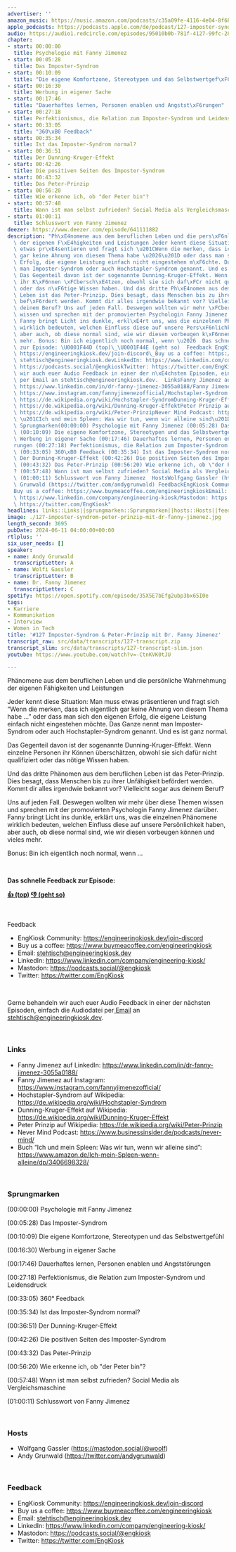 ```yaml
---
advertiser: ''
amazon_music: https://music.amazon.com/podcasts/c35a09fe-4116-4e04-8f68-77d61b112e46/episodes/f4af978f-6d47-4252-bd0a-871573b5d65e/engineering-kiosk-127-imposter-syndrom-peter-prinzip-mit-dr-fanny-jimenez
apple_podcasts: https://podcasts.apple.com/de/podcast/127-imposter-syndrom-peter-prinzip-mit-dr-fanny-jimenez/id1603082924?i=1000658551410
audio: https://audio1.redcircle.com/episodes/95010b0b-781f-4127-99fc-28f592a42103/stream.mp3
chapter:
- start: 00:00:00
  title: Psychologie mit Fanny Jimenez
- start: 00:05:28
  title: Das Imposter-Syndrom
- start: 00:10:09
  title: "Die eigene Komfortzone, Stereotypen und das Selbstwertgef\xFChl"
- start: 00:16:30
  title: Werbung in eigener Sache
- start: 00:17:46
  title: "Dauerhaftes lernen, Personen enablen und Angstst\xF6rungen"
- start: 00:27:18
  title: Perfektionismus, die Relation zum Imposter-Syndrom und Leidensdruck
- start: 00:33:05
  title: "360\xB0 Feedback"
- start: 00:35:34
  title: Ist das Imposter-Syndrom normal?
- start: 00:36:51
  title: Der Dunning-Kruger-Effekt
- start: 00:42:26
  title: Die positiven Seiten des Imposter-Syndrom
- start: 00:43:32
  title: Das Peter-Prinzip
- start: 00:56:20
  title: Wie erkenne ich, ob "der Peter bin"?
- start: 00:57:48
  title: Wann ist man selbst zufrieden? Social Media als Vergleichsmaschine
- start: 01:00:11
  title: Schlusswort von Fanny Jimenez
deezer: https://www.deezer.com/episode/641111882
description: "Ph\xE4nomene aus dem beruflichen Leben und die pers\xF6nliche Wahrnehmung\
  \ der eigenen F\xE4higkeiten und Leistungen Jeder kennt diese Situation: Man muss\
  \ etwas pr\xE4sentieren und fragt sich \u201CWenn die merken, dass ich eigentlich\
  \ gar keine Ahnung von diesem Thema habe \u2026\u201D oder dass man sich den eigenen\
  \ Erfolg, die eigene Leistung einfach nicht eingestehen m\xF6chte. Das Ganze nennt\
  \ man Imposter-Syndrom oder auch Hochstapler-Syndrom genannt. Und es ist ganz normal.\
  \ Das Gegenteil davon ist der sogenannte Dunning-Kruger-Effekt. Wenn einzelne Personen\
  \ ihr K\xF6nnen \xFCbersch\xE4tzen, obwohl sie sich daf\xFCr nicht qualifiziert\
  \ oder das n\xF6tige Wissen haben. Und das dritte Ph\xE4nomen aus dem beruflichen\
  \ Leben ist das Peter-Prinzip. Dies besagt, dass Menschen bis zu ihrer Unf\xE4higkeit\
  \ bef\xF6rdert werden. Kommt dir alles irgendwie bekannt vor? Vielleicht sogar aus\
  \ deinem Beruf? Uns auf jeden Fall. Deswegen wollten wir mehr \xFCber diese Themen\
  \ wissen und sprechen mit der promovierten Psychologin Fanny Jimenez dar\xFCber.\
  \ Fanny bringt Licht ins dunkle, erkl\xE4rt uns, was die einzelnen Ph\xE4nomene\
  \ wirklich bedeuten, welchen Einfluss diese auf unsere Pers\xF6nlichkeit haben,\
  \ aber auch, ob diese normal sind, wie wir diesen vorbeugen k\xF6nnen und vieles\
  \ mehr. Bonus: Bin ich eigentlich noch normal, wenn \u2026  Das schnelle Feedback\
  \ zur Episode: \U0001F44D (top)\_\U0001F44E (geht so)  Feedback EngKiosk Community:\
  \ https://engineeringkiosk.dev/join-discord\_Buy us a coffee: https://www.buymeacoffee.com/engineeringkioskEmail:\
  \ stehtisch@engineeringkiosk.devLinkedIn: https://www.linkedin.com/company/engineering-kiosk/Mastodon:\
  \ https://podcasts.social/@engkioskTwitter: https://twitter.com/EngKiosk Gerne behandeln\
  \ wir auch euer Audio Feedback in einer der n\xE4chsten Episoden, einfach die Audiodatei\
  \ per Email an stehtisch@engineeringkiosk.dev.  LinksFanny Jimenez auf LinkedIn:\
  \ https://www.linkedin.com/in/dr-fanny-jimenez-3055a0188/Fanny Jimenez auf Instagram:\
  \ https://www.instagram.com/fannyjimenezofficial/Hochstapler-Syndrom auf Wikipedia:\
  \ https://de.wikipedia.org/wiki/Hochstapler-SyndromDunning-Kruger-Effekt auf Wikipedia:\
  \ https://de.wikipedia.org/wiki/Dunning-Kruger-EffektPeter Prinzip auf Wikipedia:\
  \ https://de.wikipedia.org/wiki/Peter-PrinzipNever Mind Podcast: https://www.businessinsider.de/podcasts/never-mind/Buch\
  \ \u201CIch und mein Spleen: Was wir tun, wenn wir alleine sind\u201D: https://www.amazon.de/Ich-mein-Spleen-wenn-alleine/dp/3406698328/\
  \ Sprungmarken(00:00:00) Psychologie mit Fanny Jimenez (00:05:28) Das Imposter-Syndrom\
  \ (00:10:09) Die eigene Komfortzone, Stereotypen und das Selbstwertgef\xFChl (00:16:30)\
  \ Werbung in eigener Sache (00:17:46) Dauerhaftes lernen, Personen enablen und Angstst\xF6\
  rungen (00:27:18) Perfektionismus, die Relation zum Imposter-Syndrom und Leidensdruck\
  \ (00:33:05) 360\xB0 Feedback (00:35:34) Ist das Imposter-Syndrom normal? (00:36:51)\
  \ Der Dunning-Kruger-Effekt (00:42:26) Die positiven Seiten des Imposter-Syndrom\
  \ (00:43:32) Das Peter-Prinzip (00:56:20) Wie erkenne ich, ob \"der Peter bin\"\
  ? (00:57:48) Wann ist man selbst zufrieden? Social Media als Vergleichsmaschine\
  \ (01:00:11) Schlusswort von Fanny Jimenez  HostsWolfgang Gassler (https://mastodon.social/@woolf)Andy\
  \ Grunwald (https://twitter.com/andygrunwald) FeedbackEngKiosk Community: https://engineeringkiosk.dev/join-discord\_\
  Buy us a coffee: https://www.buymeacoffee.com/engineeringkioskEmail: stehtisch@engineeringkiosk.devLinkedIn:\
  \ https://www.linkedin.com/company/engineering-kiosk/Mastodon: https://podcasts.social/@engkioskTwitter:\
  \ https://twitter.com/EngKiosk"
headlines: links::Links||sprungmarken::Sprungmarken||hosts::Hosts||feedback::Feedback
image: ./127-imposter-syndrom-peter-prinzip-mit-dr-fanny-jimenez.jpg
length_second: 3695
pubDate: 2024-06-11 04:00:00+00:00
rtlplus: ''
six_user_needs: []
speaker:
- name: Andy Grunwald
  transcriptLetter: A
- name: Wolfi Gassler
  transcriptLetter: B
- name: Dr. Fanny Jimenez
  transcriptLetter: C
spotify: https://open.spotify.com/episode/35X5E7bEfg2ubp3bx65I0e
tags:
- Karriere
- Kommunikation
- Interview
- Women in Tech
title: '#127 Imposter-Syndrom & Peter-Prinzip mit Dr. Fanny Jimenez'
transcript_raw: src/data/transcripts/127-transcript.zip
transcript_slim: src/data/transcripts/127-transcript-slim.json
youtube: https://www.youtube.com/watch?v=-CtnKVK0tJU

---
```

<p>Phänomene aus dem beruflichen Leben und die persönliche Wahrnehmung der eigenen Fähigkeiten und Leistungen</p><p>Jeder kennt diese Situation: Man muss etwas präsentieren und fragt sich “Wenn die merken, dass ich eigentlich gar keine Ahnung von diesem Thema habe …” oder dass man sich den eigenen Erfolg, die eigene Leistung einfach nicht eingestehen möchte. Das Ganze nennt man Imposter-Syndrom oder auch Hochstapler-Syndrom genannt. Und es ist ganz normal.</p><p>Das Gegenteil davon ist der sogenannte Dunning-Kruger-Effekt. Wenn einzelne Personen ihr Können überschätzen, obwohl sie sich dafür nicht qualifiziert oder das nötige Wissen haben.</p><p>Und das dritte Phänomen aus dem beruflichen Leben ist das Peter-Prinzip. Dies besagt, dass Menschen bis zu ihrer Unfähigkeit befördert werden. Kommt dir alles irgendwie bekannt vor? Vielleicht sogar aus deinem Beruf?</p><p>Uns auf jeden Fall. Deswegen wollten wir mehr über diese Themen wissen und sprechen mit der promovierten Psychologin Fanny Jimenez darüber. Fanny bringt Licht ins dunkle, erklärt uns, was die einzelnen Phänomene wirklich bedeuten, welchen Einfluss diese auf unsere Persönlichkeit haben, aber auch, ob diese normal sind, wie wir diesen vorbeugen können und vieles mehr.</p><p>Bonus: Bin ich eigentlich noch normal, wenn …</p><p><br></p><p><strong>Das schnelle Feedback zur Episode:</strong></p><p><a href="https://api.openpodcast.dev/feedback/127/upvote" rel="nofollow"><strong>👍 (top)</strong></a><strong> </strong><a href="https://api.openpodcast.dev/feedback/127/downvote" rel="nofollow"><strong>👎 (geht so)</strong></a></p><p><br></p><p>Feedback</p><ul><li>EngKiosk Community: <a href="https://engineeringkiosk.dev/join-discord">https://engineeringkiosk.dev/join-discord</a> </li><li>Buy us a coffee: <a href="https://www.buymeacoffee.com/engineeringkiosk" rel="nofollow">https://www.buymeacoffee.com/engineeringkiosk</a></li><li>Email: <a href="mailto:stehtisch@engineeringkiosk.dev" rel="nofollow">stehtisch@engineeringkiosk.dev</a></li><li>LinkedIn: <a href="https://www.linkedin.com/company/engineering-kiosk/" rel="nofollow">https://www.linkedin.com/company/engineering-kiosk/</a></li><li>Mastodon: <a href="https://podcasts.social/@engkiosk" rel="nofollow">https://podcasts.social/@engkiosk</a></li><li>Twitter: <a href="https://twitter.com/EngKiosk" rel="nofollow">https://twitter.com/EngKiosk</a></li></ul><p><br></p><p>Gerne behandeln wir auch euer Audio Feedback in einer der nächsten Episoden, einfach die Audiodatei per<a href="https://engineeringkiosk.dev/kontakt/"> Email</a> an <a href="mailto:stehtisch@engineeringkiosk.dev" rel="nofollow">stehtisch@engineeringkiosk.dev</a>.</p><p><br></p><h3 id="links">Links</h3><ul><li>Fanny Jimenez auf LinkedIn: <a href="https://www.linkedin.com/in/dr-fanny-jimenez-3055a0188/" rel="nofollow">https://www.linkedin.com/in/dr-fanny-jimenez-3055a0188/</a></li><li>Fanny Jimenez auf Instagram: <a href="https://www.instagram.com/fannyjimenezofficial/" rel="nofollow">https://www.instagram.com/fannyjimenezofficial/</a></li><li>Hochstapler-Syndrom auf Wikipedia: <a href="https://de.wikipedia.org/wiki/Hochstapler-Syndrom" rel="nofollow">https://de.wikipedia.org/wiki/Hochstapler-Syndrom</a></li><li>Dunning-Kruger-Effekt auf Wikipedia: <a href="https://de.wikipedia.org/wiki/Dunning-Kruger-Effekt" rel="nofollow">https://de.wikipedia.org/wiki/Dunning-Kruger-Effekt</a></li><li>Peter Prinzip auf Wikipedia: <a href="https://de.wikipedia.org/wiki/Peter-Prinzip" rel="nofollow">https://de.wikipedia.org/wiki/Peter-Prinzip</a></li><li>Never Mind Podcast: <a href="https://www.businessinsider.de/podcasts/never-mind/" rel="nofollow">https://www.businessinsider.de/podcasts/never-mind/</a></li><li>Buch “Ich und mein Spleen: Was wir tun, wenn wir alleine sind”: <a href="https://www.amazon.de/Ich-mein-Spleen-wenn-alleine/dp/3406698328/" rel="nofollow">https://www.amazon.de/Ich-mein-Spleen-wenn-alleine/dp/3406698328/</a></li></ul><p><br></p><h3 id="sprungmarken">Sprungmarken</h3><p>(00:00:00) Psychologie mit Fanny Jimenez</p><p>(00:05:28) Das Imposter-Syndrom</p><p>(00:10:09) Die eigene Komfortzone, Stereotypen und das Selbstwertgefühl</p><p>(00:16:30) Werbung in eigener Sache</p><p>(00:17:46) Dauerhaftes lernen, Personen enablen und Angststörungen</p><p>(00:27:18) Perfektionismus, die Relation zum Imposter-Syndrom und Leidensdruck</p><p>(00:33:05) 360° Feedback</p><p>(00:35:34) Ist das Imposter-Syndrom normal?</p><p>(00:36:51) Der Dunning-Kruger-Effekt</p><p>(00:42:26) Die positiven Seiten des Imposter-Syndrom</p><p>(00:43:32) Das Peter-Prinzip</p><p>(00:56:20) Wie erkenne ich, ob &#34;der Peter bin&#34;?</p><p>(00:57:48) Wann ist man selbst zufrieden? Social Media als Vergleichsmaschine</p><p>(01:00:11) Schlusswort von Fanny Jimenez</p><p><br></p><h3 id="hosts">Hosts</h3><ul><li>Wolfgang Gassler (<a href="https://mastodon.social/@woolf" rel="nofollow">https://mastodon.social/@woolf</a>)</li><li>Andy Grunwald (<a href="https://twitter.com/andygrunwald" rel="nofollow">https://twitter.com/andygrunwald</a>)</li></ul><p><br></p><h3 id="feedback">Feedback</h3><ul><li>EngKiosk Community: <a href="https://engineeringkiosk.dev/join-discord">https://engineeringkiosk.dev/join-discord</a> </li><li>Buy us a coffee: <a href="https://www.buymeacoffee.com/engineeringkiosk" rel="nofollow">https://www.buymeacoffee.com/engineeringkiosk</a></li><li>Email: <a href="mailto:stehtisch@engineeringkiosk.dev" rel="nofollow">stehtisch@engineeringkiosk.dev</a></li><li>LinkedIn: <a href="https://www.linkedin.com/company/engineering-kiosk/" rel="nofollow">https://www.linkedin.com/company/engineering-kiosk/</a></li><li>Mastodon: <a href="https://podcasts.social/@engkiosk" rel="nofollow">https://podcasts.social/@engkiosk</a></li><li>Twitter: <a href="https://twitter.com/EngKiosk" rel="nofollow">https://twitter.com/EngKiosk</a></li></ul>